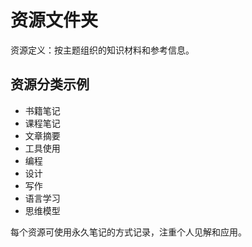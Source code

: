 # 资源文件夹

资源定义：按主题组织的知识材料和参考信息。

## 资源分类示例
- 书籍笔记
- 课程笔记
- 文章摘要
- 工具使用
- 编程
- 设计
- 写作
- 语言学习
- 思维模型

每个资源可使用永久笔记的方式记录，注重个人见解和应用。 